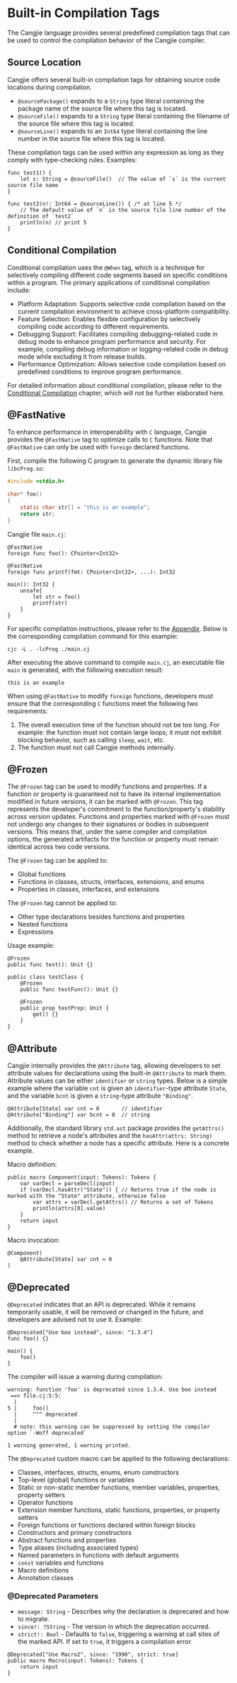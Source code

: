 # Built-in Compilation Tags

The Cangjie language provides several predefined compilation tags that can be used to control the compilation behavior of the Cangjie compiler.

## Source Location

Cangjie offers several built-in compilation tags for obtaining source code locations during compilation.

- `@sourcePackage()` expands to a `String` type literal containing the package name of the source file where this tag is located.
- `@sourceFile()` expands to a `String` type literal containing the filename of the source file where this tag is located.
- `@sourceLine()` expands to an `Int64` type literal containing the line number in the source file where this tag is located.

These compilation tags can be used within any expression as long as they comply with type-checking rules. Examples:

<!-- run -->

```cangjie
func test1() {
    let s: String = @sourceFile()  // The value of `s` is the current source file name
}

func test2(n!: Int64 = @sourceLine()) { /* at line 5 */
    // The default value of `n` is the source file line number of the definition of `test2`
    println(n) // print 5
}
```

## Conditional Compilation

Conditional compilation uses the `@When` tag, which is a technique for selectively compiling different code segments based on specific conditions within a program. The primary applications of conditional compilation include:

- Platform Adaptation: Supports selective code compilation based on the current compilation environment to achieve cross-platform compatibility.
- Feature Selection: Enables flexible configuration by selectively compiling code according to different requirements.
- Debugging Support: Facilitates compiling debugging-related code in debug mode to enhance program performance and security. For example, compiling debug information or logging-related code in debug mode while excluding it from release builds.
- Performance Optimization: Allows selective code compilation based on predefined conditions to improve program performance.

For detailed information about conditional compilation, please refer to the [Conditional Compilation](../compile_and_build/conditional_compilation.md) chapter, which will not be further elaborated here.

## @FastNative

To enhance performance in interoperability with `C` language, Cangjie provides the `@FastNative` tag to optimize calls to `C` functions. Note that `@FastNative` can only be used with `foreign` declared functions.

First, compile the following C program to generate the dynamic library file `libcProg.so`:

```c
#include <stdio.h>

char* foo()
{
    static char str[] = "this is an example";
    return str;
}
```

Cangjie file `main.cj`:

```cangjie
@FastNative
foreign func foo(): CPointer<Int32>

@FastNative
foreign func printf(fmt: CPointer<Int32>, ...): Int32

main(): Int32 {
    unsafe{
        let str = foo()
        printf(str)
    }
}
```

For specific compilation instructions, please refer to the [Appendix](../Appendix/compile_options.md#cjc-compilation-options). Below is the corresponding compilation command for this example:

```shell
cjc -L . -lcProg ./main.cj
```

After executing the above command to compile `main.cj`, an executable file `main` is generated, with the following execution result:

```text
this is an example
```

When using `@FastNative` to modify `foreign` functions, developers must ensure that the corresponding `C` functions meet the following two requirements:

1. The overall execution time of the function should not be too long. For example: the function must not contain large loops; it must not exhibit blocking behavior, such as calling `sleep`, `wait`, etc.
2. The function must not call Cangjie methods internally.

## @Frozen

The `@Frozen` tag can be used to modify functions and properties. If a function or property is guaranteed not to have its internal implementation modified in future versions, it can be marked with `@Frozen`. This tag represents the developer's commitment to the function/property's stability across version updates. Functions and properties marked with `@Frozen` must not undergo any changes to their signatures or bodies in subsequent versions. This means that, under the same compiler and compilation options, the generated artifacts for the function or property must remain identical across two code versions.

The `@Frozen` tag can be applied to:

- Global functions
- Functions in classes, structs, interfaces, extensions, and enums
- Properties in classes, interfaces, and extensions

The `@Frozen` tag cannot be applied to:

- Other type declarations besides functions and properties
- Nested functions
- Expressions

Usage example:

<!-- run -->

```cangjie
@Frozen
public func test(): Unit {}

public class testClass {
    @Frozen
    public func testFunc(): Unit {}

    @Frozen
    public prop testProp: Unit {
        get() {}
    }
}
```

## @Attribute

Cangjie internally provides the `@Attribute` tag, allowing developers to set attribute values for declarations using the built-in `@Attribute` to mark them. Attribute values can be either `identifier` or `string` types. Below is a simple example where the variable `cnt` is given an `identifier`-type attribute `State`, and the variable `bcnt` is given a `string`-type attribute `"Binding"`.

```cangjie
@Attribute[State] var cnt = 0       // identifier
@Attribute["Binding"] var bcnt = 0  // string
```

Additionally, the standard library `std.ast` package provides the `getAttrs()` method to retrieve a node's attributes and the `hasAttr(attrs: String)` method to check whether a node has a specific attribute. Here is a concrete example.

Macro definition:

```cangjie
public macro Component(input: Tokens): Tokens {
    var varDecl = parseDecl(input)
    if (varDecl.hasAttr("State")) { // Returns true if the node is marked with the "State" attribute, otherwise false
        var attrs = varDecl.getAttrs() // Returns a set of Tokens
        println(attrs[0].value)
    }
    return input
}
```

Macro invocation:

```cangjie
@Component(
    @Attribute[State] var cnt = 0
)
```

## @Deprecated

`@Deprecated` indicates that an API is deprecated. While it remains temporarily usable, it will be removed or changed in the future, and developers are advised not to use it. Example:

```cangjie
@Deprecated["Use boo instead", since: "1.3.4"]
func foo() {}

main() {
    foo()
}
```

The compiler will issue a warning during compilation:

```text
warning: function 'foo' is deprecated since 1.3.4. Use boo instead
 ==> file.cj:5:5:
  |
5 |     foo()
  |     ^^^ deprecated
  |
  # note: this warning can be suppressed by setting the compiler option `-Woff deprecated`

1 warning generated, 1 warning printed.
```

The `@Deprecated` custom macro can be applied to the following declarations:

- Classes, interfaces, structs, enums, enum constructors
- Top-level (global) functions or variables
- Static or non-static member functions, member variables, properties, property setters
- Operator functions
- Extension member functions, static functions, properties, or property setters
- Foreign functions or functions declared within foreign blocks
- Constructors and primary constructors
- Abstract functions and properties
- Type aliases (including associated types)
- Named parameters in functions with default arguments
- `const` variables and functions
- Macro definitions
- Annotation classes

### @Deprecated Parameters

- `message: String` - Describes why the declaration is deprecated and how to migrate.
- `since!: ?String` - The version in which the deprecation occurred.
- `strict!: Bool` - Defaults to `false`, triggering a warning at call sites of the marked API. If set to `true`, it triggers a compilation error.

```cangjie
@Deprecated["Use Macro2", since: "1990", strict: true]
public macro Macro(input: Tokens): Tokens {
    return input
}
```